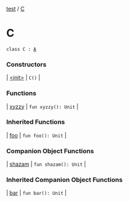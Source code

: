 [test](test/index) / [C](test/-c/index)

# C

`class C : `[`A`](test/-a/index)

### Constructors

| [&lt;init&gt;](test/-c/-init-) | `C()` |

### Functions

| [xyzzy](test/-c/xyzzy) | `fun xyzzy(): Unit` |

### Inherited Functions

| [foo](test/-a/foo) | `fun foo(): Unit` |

### Companion Object Functions

| [shazam](test/-c/shazam) | `fun shazam(): Unit` |

### Inherited Companion Object Functions

| [bar](test/-b/bar) | `fun bar(): Unit` |

